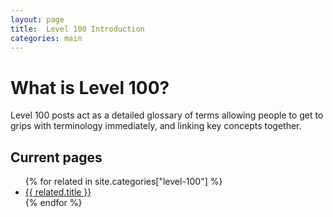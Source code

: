 ```yaml
---
layout: page
title:  Level 100 Introduction
categories: main
---
```


# What is Level 100?

Level 100 posts act as a detailed glossary of terms allowing
people to get to grips with terminology immediately, and linking
key concepts together.

## Current pages

<ul>
{% for related in site.categories["level-100"] %}
  <li><a href="{{related.permalink}}">{{ related.title }}</a></li>
{% endfor %}
</ul>